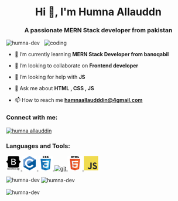 <h1 align="center">Hi 👋, I'm Humna Allauddn</h1>
<h3 align="center">A passionate MERN Stack developer from pakistan</h3>
<img align="right"alt="coding" width="400" src="https://media.istockphoto.com/id/903044512/vector/user-icon-vector-with-laptop-computer-female-person-profile-avatar-for-business-and-online.jpg?s=612x612&w=0&k=20&c=iLtKPgwQGblmh9pOgJxVDepyCYyxYnV29j5WEP28rOo="

<p align="left"> <img src="https://komarev.com/ghpvc/?username=humna-dev&label=Profile%20views&color=0e75b6&style=flat" alt="humna-dev" /> </p>

- 🌱 I’m currently learning **MERN Stack Developer from banoqabil**

- 👯 I’m looking to collaborate on **Frontend developer**

- 🤝 I’m looking for help with **JS**

- 💬 Ask me about **HTML , CSS , JS**

- 📫 How to reach me **hamnaallaudddin@4gmail.com**

<h3 align="left">Connect with me:</h3>
<p align="left">
<a href="https://fb.com/humna allauddin" target="blank"><img align="center" src="https://raw.githubusercontent.com/rahuldkjain/github-profile-readme-generator/master/src/images/icons/Social/facebook.svg" alt="humna allauddin" height="30" width="40" /></a>
</p>

<h3 align="left">Languages and Tools:</h3>
<p align="left"> <a href="https://getbootstrap.com" target="_blank" rel="noreferrer"> <img src="https://raw.githubusercontent.com/devicons/devicon/master/icons/bootstrap/bootstrap-plain-wordmark.svg" alt="bootstrap" width="40" height="40"/> </a> <a href="https://www.cprogramming.com/" target="_blank" rel="noreferrer"> <img src="https://raw.githubusercontent.com/devicons/devicon/master/icons/c/c-original.svg" alt="c" width="40" height="40"/> </a> <a href="https://www.w3schools.com/css/" target="_blank" rel="noreferrer"> <img src="https://raw.githubusercontent.com/devicons/devicon/master/icons/css3/css3-original-wordmark.svg" alt="css3" width="40" height="40"/> </a> <a href="https://git-scm.com/" target="_blank" rel="noreferrer"> <img src="https://www.vectorlogo.zone/logos/git-scm/git-scm-icon.svg" alt="git" width="40" height="40"/> </a> <a href="https://www.w3.org/html/" target="_blank" rel="noreferrer"> <img src="https://raw.githubusercontent.com/devicons/devicon/master/icons/html5/html5-original-wordmark.svg" alt="html5" width="40" height="40"/> </a> <a href="https://developer.mozilla.org/en-US/docs/Web/JavaScript" target="_blank" rel="noreferrer"> <img src="https://raw.githubusercontent.com/devicons/devicon/master/icons/javascript/javascript-original.svg" alt="javascript" width="40" height="40"/> </a> </p>

<p><img align="left" src="https://github-readme-stats.vercel.app/api/top-langs?username=humna-dev&show_icons=true&locale=en&layout=compact" alt="humna-dev" /></p>

<p>&nbsp;<img align="center" src="https://github-readme-stats.vercel.app/api?username=humna-dev&show_icons=true&locale=en" alt="humna-dev" /></p>

<p><img align="center" src="https://github-readme-streak-stats.herokuapp.com/?user=humna-dev&" alt="humna-dev" /></p>




